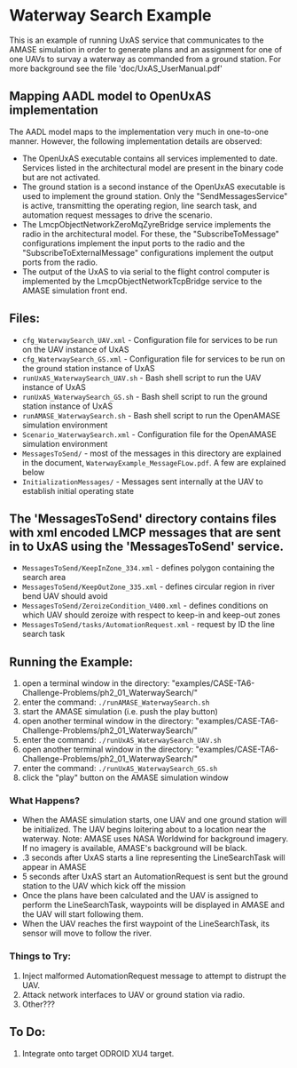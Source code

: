 # Waterway Search Example

This is an example of running UxAS service that communicates to the AMASE simulation in order to generate plans and an assignment for one of one UAVs to survay a waterway as commanded from a ground station. For more background see the file 'doc/UxAS_UserManual.pdf'

## Mapping AADL model to OpenUxAS implementation

The AADL model maps to the implementation very much in one-to-one manner.  However, the following implementation details are observed:

* The OpenUxAS executable contains all services implemented to date.  Services listed in the architectural model are present in the binary code but are not activated.
* The ground station is a second instance of the OpenUxAS executable is used to implement the ground station.  Only the "SendMessagesService" is active, transmitting the operating region, line search task, and automation request messages to drive the scenario.
* The LmcpObjectNetworkZeroMqZyreBridge service implements the radio in the architectural model.  For these, the "SubscribeToMessage" configurations implement the input ports to the radio and the "SubscribeToExternalMessage" configurations implement the output ports from the radio.
* The output of the UxAS to via serial to the flight control computer is implemented by the LmcpObjectNetworkTcpBridge service to the AMASE simulation front end.


## Files:

* `cfg_WaterwaySearch_UAV.xml` - Configuration file for services to be run on the UAV instance of UxAS
* `cfg_WaterwaySearch_GS.xml` - Configuration file for services to be run on the ground station instance of UxAS
* `runUxAS_WaterwaySearch_UAV.sh` - Bash shell script to run the UAV instance of UxAS
* `runUxAS_WaterwaySearch_GS.sh` - Bash shell script to run the ground station instance of UxAS
* `runAMASE_WaterwaySearch.sh` - Bash shell script to run the OpenAMASE simulation environment
* `Scenario_WaterwaySearch.xml` - Configuration file for the OpenAMASE simulation environment
* `MessagesToSend/` - most of the messages in this directory are explained in the document, `WaterwayExample_MessageFLow.pdf`. A few are explained below
* `InitializationMessages/` - Messages sent internally at the UAV to establish initial operating state


## The 'MessagesToSend' directory contains files with xml encoded LMCP messages that are sent in to UxAS using the 'MessagesToSend' service. ##

* `MessagesToSend/KeepInZone_334.xml` - defines polygon containing the search area
* `MessagesToSend/KeepOutZone_335.xml` - defines circular region in river bend UAV should avoid
* `MessagesToSend/ZeroizeCondition_V400.xml` - defines conditions on which UAV should zeroize with respect to keep-in and keep-out zones
* `MessagesToSend/tasks/AutomationRequest.xml` - request by ID the line search task


## Running the Example:
1. open a terminal window in the directory: "examples/CASE-TA6-Challenge-Problems/ph2_01_WaterwaySearch/"
2. enter the command: `./runAMASE_WaterwaySearch.sh`
3. start the AMASE simulation (i.e. push the play button)
4. open another terminal window in the directory: "examples/CASE-TA6-Challenge-Problems/ph2_01_WaterwaySearch/"
5. enter the command: `./runUxAS_WaterwaySearch_UAV.sh`
6. open another terminal window in the directory: "examples/CASE-TA6-Challenge-Problems/ph2_01_WaterwaySearch/"
7. enter the command: `./runUxAS_WaterwaySearch_GS.sh`
8. click the "play" button on the AMASE simulation window


### What Happens?
* When the AMASE simulation starts, one UAV and one ground station will be initialized.  The UAV begins loitering about to a location near the waterway. Note: AMASE uses NASA Worldwind for background imagery. If no imagery is available, AMASE's background will be black.
* .3 seconds after UxAS starts a line representing the LineSearchTask will appear in AMASE
* 5 seconds after UxAS start an AutomationRequest is sent but the ground station to the UAV which kick off the mission
* Once the plans have been calculated and the UAV is assigned to perform the LineSearchTask, waypoints will be displayed in AMASE and the UAV will start following them.
* When the UAV reaches the first waypoint of the LineSearchTask, its sensor will move to follow the river.


### Things to Try:
1. Inject malformed AutomationRequest message to attempt to distrupt the UAV.
2. Attack network interfaces to UAV or ground station via radio.
3. Other???


## To Do:

1. Integrate onto target ODROID XU4 target.



